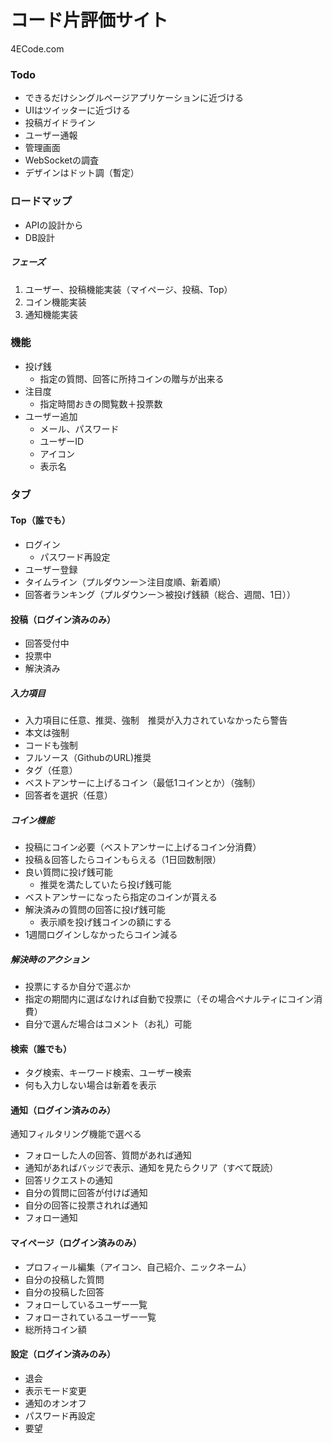 # コード片評価サイト
4ECode.com
### Todo
- できるだけシングルページアプリケーションに近づける
- UIはツイッターに近づける
- 投稿ガイドライン
- ユーザー通報
- 管理画面
- WebSocketの調査
- デザインはドット調（暫定）
### ロードマップ
- APIの設計から
- DB設計
##### フェーズ
1. ユーザー、投稿機能実装（マイページ、投稿、Top）
2. コイン機能実装
3. 通知機能実装
### 機能
- 投げ銭
  - 指定の質問、回答に所持コインの贈与が出来る
- 注目度
  - 指定時間おきの閲覧数＋投票数
- ユーザー追加
  - メール、パスワード
  - ユーザーID
  - アイコン
  - 表示名

### タブ
#### Top（誰でも）
- ログイン
  - パスワード再設定
- ユーザー登録
- タイムライン（プルダウンー＞注目度順、新着順）
- 回答者ランキング（プルダウンー＞被投げ銭額（総合、週間、1日））

#### 投稿（ログイン済みのみ）
- 回答受付中
- 投票中
- 解決済み
##### 入力項目
- 入力項目に任意、推奨、強制　推奨が入力されていなかったら警告
- 本文は強制
- コードも強制
- フルソース（GithubのURL)推奨
- タグ（任意）
- ベストアンサーに上げるコイン（最低1コインとか）（強制）
- 回答者を選択（任意）
##### コイン機能
- 投稿にコイン必要（ベストアンサーに上げるコイン分消費）
- 投稿＆回答したらコインもらえる（1日回数制限）
- 良い質問に投げ銭可能
  - 推奨を満たしていたら投げ銭可能
- ベストアンサーになったら指定のコインが貰える
- 解決済みの質問の回答に投げ銭可能
  - 表示順を投げ銭コインの額にする
- 1週間ログインしなかったらコイン減る
##### 解決時のアクション
- 投票にするか自分で選ぶか
- 指定の期間内に選ばなければ自動で投票に（その場合ペナルティにコイン消費）
- 自分で選んだ場合はコメント（お礼）可能
#### 検索（誰でも）
- タグ検索、キーワード検索、ユーザー検索
- 何も入力しない場合は新着を表示

#### 通知（ログイン済みのみ）
通知フィルタリング機能で選べる
- フォローした人の回答、質問があれば通知
- 通知があればバッジで表示、通知を見たらクリア（すべて既読）
- 回答リクエストの通知
- 自分の質問に回答が付けば通知
- 自分の回答に投票されれば通知
- フォロー通知
  
#### マイページ（ログイン済みのみ）
- プロフィール編集（アイコン、自己紹介、ニックネーム）
- 自分の投稿した質問
- 自分の投稿した回答
- フォローしているユーザー一覧
- フォローされているユーザー一覧
- 総所持コイン額

#### 設定（ログイン済みのみ）
- 退会
- 表示モード変更
- 通知のオンオフ
- パスワード再設定
- 要望
